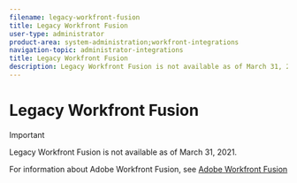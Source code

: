 ```yaml
---
filename: legacy-workfront-fusion
title: Legacy Workfront Fusion
user-type: administrator
product-area: system-administration;workfront-integrations
navigation-topic: administrator-integrations
title: Legacy Workfront Fusion
description: Legacy Workfront Fusion is not available as of March 31, 2021.
---
```


# Legacy Workfront Fusion

>[!IMPORTANT]
>
>Legacy Workfront Fusion is not available as of March 31, 2021.
>
>For information about Adobe Workfront Fusion, see [Adobe Workfront Fusion](../../workfront-fusion/workfront-fusion-2.md)

<!--
The Legacy Workfront Fusion integration platform enables you to connect Workfront to multiple third-party applications. For example, you can create a new project in Workfront once your marketing budget is approved in another application. For information about the 2020 version of this product, Workfront Fusion, see the Workfront Fusion product page. About Legacy Workfront Fusion Designer is the core tool for building connections in Legacy Workfront Fusion, and contains a few basic elements. Every connector you build within Designer contains the following elements: FLO: Integrations in Legacy Workfront Fusion are built using FLOs. A FLO is a process with a series of steps that is kicked off by a singular event (for example, a record is added or updated or a period of time has elapsed). Card: A unit of functionality, either an Action or Event. Each step in a FLO is called a card. An Event card triggers a series of Actions that manipulate data or connect Legacy Workfront Fusion to your desired application. Input Field: A field that accepts a value of a certain type that is user-defined. Output Field: A field that contains a value that is defined at the runtime of the FLO. Each card accepts data as an input and returns new data as an output. Legacy Workfront Fusion offers a library of prebuilt cloud applications that allow you to activate a FLO when events occur inside a selected cloud application. Legacy Workfront Fusion has over 150 available connectors. Each Legacy Workfront Fusion package contains a certain number of tables per connector and days of Execution History. Table: Used to store data across different FLOs with no external services or additional credentials required. Tables allow for efficient integration lookups or other processing needs. Execution History (FLO History): The record of every aspect of data in every FLO. It is commonly used for troubleshooting issues with individual FLOs. Note: When you create a FLO that contains a Workfront custom field, you need to make sure that the option Display field change in update feeds is selected in the field's settings. For more information, see the section Create or edit a custom form in the article Create or edit a custom form. Connect applications with Legacy Workfront Fusion For detailed information about each connector and how to configure it, see the Legacy Workfront Fusion Help Center. Note: If a connection fails when you create it, delete it and create a new one instead of trying to reauthorize it.
-->

